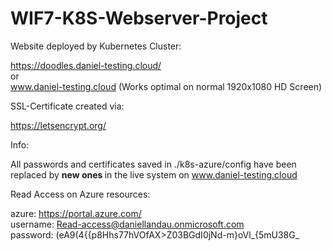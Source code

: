 # WIF7-K8S-Webserver-Project

Website deployed by Kubernetes Cluster:

  https://doodles.daniel-testing.cloud/
  <br> or <br>
  www.daniel-testing.cloud
  (Works optimal on normal 1920x1080 HD Screen)

SSL-Certificate created via:

  https://letsencrypt.org/


Info:

  All passwords and certificates saved in ./k8s-azure/config have been replaced by <b> new ones </b> in the live system on www.daniel-testing.cloud
  

Read Access on Azure resources:

  azure: https://portal.azure.com/ <br>
  username: Read-access@daniellandau.onmicrosoft.com <br>
  password: (eA9(4{{p8Hhs77hVOfAX>Z03BGdI0jNd-m}oVl_{5mU38G_
